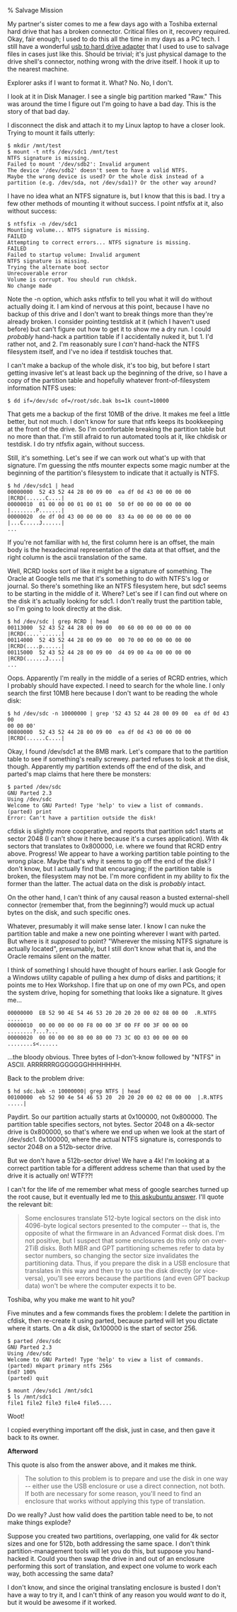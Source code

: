 % Salvage Mission

My partner's sister comes to me a few days ago with a Toshiba external
hard drive that has a broken connector. Critical files on it, recovery
required. Okay, fair enough; I used to do this all the time in my days as a
PC tech. I still have a wonderful [usb to hard drive adapter][adapter] that
I used to use to salvage files in cases just like this. Should be trivial;
it's just physical damage to the drive shell's connector, nothing wrong with
the drive itself. I hook it up to the nearest machine.

Explorer asks if I want to format it. What? No. No, I don't.

I look at it in Disk Manager. I see a single big partition marked "Raw." This
was around the time I figure out I'm going to have a bad day. This is the
story of that bad day.

I disconnect the disk and attach it to my Linux laptop to have a closer
look. Trying to mount it fails utterly:

```
$ mkdir /mnt/test
$ mount -t ntfs /dev/sdc1 /mnt/test
NTFS signature is missing.
Failed to mount '/dev/sdb2': Invalid argument
The device '/dev/sdb2' doesn't seem to have a valid NTFS.
Maybe the wrong device is used? Or the whole disk instead of a
partition (e.g. /dev/sda, not /dev/sda1)? Or the other way around?
```

I have no idea what an NTFS signature is, but I know that this is bad. I try
a few other methods of mounting it without success. I point ntfsfix at it,
also without success:

```
$ ntfsfix -n /dev/sdc1
Mounting volume... NTFS signature is missing.
FAILED
Attempting to correct errors... NTFS signature is missing.
FAILED
Failed to startup volume: Invalid argument
NTFS signature is missing.
Trying the alternate boot sector
Unrecoverable error
Volume is corrupt. You should run chkdsk.
No change made
```

Note the -n option, which asks ntfsfix to tell you what it will do without
actually doing it. I am kind of nervous at this point, because I have no backup
of this drive and I don't want to break things more than they're already
broken. I consider pointing testdisk at it (which I haven't used before)
but can't figure out how to get it to show me a dry run. I could *probably*
hand-hack a partition table if I accidentally nuked it, but 1. I'd rather not,
and 2. I'm reasonably sure I *can't* hand-hack the NTFS filesystem itself,
and I've no idea if testdisk touches that.

I can't make a backup of the whole disk, it's too big, but before I start
getting invasive let's at least back up the beginning of the drive, so I
have a copy of the partition table and hopefully whatever front-of-filesystem
information NTFS uses:

```
$ dd if=/dev/sdc of=/root/sdc.bak bs=1k count=10000
```

That gets me a backup of the first 10MB of the drive. It makes me feel a little
better, but not much. I don't know for sure that ntfs keeps its bookkeeping
at the front of the drive. So I'm comfortable breaking the partition table
but no more than that. I'm still afraid to run automated tools at it, like
chkdisk or testdisk. I do try ntfsfix again, without success.

Still, it's something. Let's see if we can work out what's up with that
signature. I'm guessing the ntfs mounter expects some magic number at the
beginning of the partition's filesystem to indicate that it actually is NTFS.

```
$ hd /dev/sdc1 | head
00000000  52 43 52 44 28 00 09 00  ea df 0d 43 00 00 00 00  |RCRD(......C....|
00000010  01 00 00 00 01 00 01 00  50 0f 00 00 00 00 00 00  |........P.......|
00000020  de df 0d 43 00 00 00 00  83 4a 00 00 00 00 00 00  |...C.....J......|
...
```

If you're not familiar with `hd`, the first column here is an offset, the
main body is the hexadecimal representation of the data at that offset,
and the right column is the ascii translation of the same.

Well, RCRD looks sort of like it might be a signature of something. The Oracle
at Google tells me that it's something to do with NTFS's log or journal. So
there's something like an NTFS filesystem here, but sdc1 seems to be starting
in the middle of it. Where? Let's see if I can find out where on the disk
it's actually looking for sdc1. I don't really trust the partition table,
so I'm going to look directly at the disk.

```
$ hd /dev/sdc | grep RCRD | head
00113000  52 43 52 44 28 00 09 00  00 60 00 00 00 00 00 00  |RCRD(....`......|
00114000  52 43 52 44 28 00 09 00  00 70 00 00 00 00 00 00  |RCRD(....p......|
00115000  52 43 52 44 28 00 09 00  d4 09 00 4a 00 00 00 00  |RCRD(......J....|
...
```

Oops. Apparently I'm really in the middle of a series of RCRD entries, which
I probably should have expected. I need to search for the whole line. I only
search the first 10MB here because I don't want to be reading the whole disk:

```
$ hd /dev/sdc -n 10000000 | grep '52 43 52 44 28 00 09 00  ea df 0d 43 00
00 00 00'
00800000  52 43 52 44 28 00 09 00  ea df 0d 43 00 00 00 00  |RCRD(......C....|
```

Okay, I found /dev/sdc1 at the 8MB mark. Let's compare that to the partition
table to see if something's really screwey. parted refuses to look at the
disk, though. Apparently my partition extends off the end of the disk,
and parted's map claims that here there be monsters:

```
$ parted /dev/sdc
GNU Parted 2.3
Using /dev/sdc
Welcome to GNU Parted! Type 'help' to view a list of commands.
(parted) print
Error: Can't have a partition outside the disk!
```

cfdisk is slightly more cooperative, and reports that partition sdc1 starts
at sector 2048 (I can't show it here because it's a curses application). With
4k sectors that translates to 0x800000, i.e. where we found that RCRD entry
above. Progress! We appear to have a working partition table pointing to
the wrong place. Maybe that's why it seems to go off the end of the disk? I
don't know, but I actually find that encouraging; if the partition table is
broken, the filesystem may not be. I'm more confident in my ability to fix
the former than the latter. The actual data on the disk is *probably* intact.

On the other hand, I can't think of any causal reason a busted external-shell
connector (remember that, from the beginning?) would muck up actual bytes
on the disk, and such specific ones.

Whatever, presumably it will make sense later. I know I can nuke the partition
table and make a new one pointing wherever I want with parted. But where is
it *supposed* to point? "Wherever the missing NTFS signature is actually
located", presumably, but I still don't know what that is, and the Oracle
remains silent on the matter.

I think of something I should have thought of hours earlier. I ask Google for
a Windows utility capable of pulling a hex dump of disks and partitions; it
points me to Hex Workshop. I fire that up on one of my own PCs, and open the
system drive, hoping for something that looks like a signature. It gives me...

```
00000000  EB 52 90 4E 54 46 53 20 20 20 20 00 02 08 00 00  .R.NTFS    .....
00000010  00 00 00 00 00 F8 00 00 3F 00 FF 00 3F 00 00 00  ........?...?...
00000020  00 00 00 00 80 00 80 00 73 3C 0D 03 00 00 00 00  ........s<......
```

...the bloody obvious. Three bytes of I-don't-know followed by "NTFS" in
ASCII. ARRRRRRGGGGGGGHHHHHHH.

Back to the problem drive:

```
$ hd sdc.bak -n 10000000| grep NTFS | head
00100000  eb 52 90 4e 54 46 53 20  20 20 20 00 02 08 00 00  |.R.NTFS    .....|
```

Paydirt. So our partition actually starts at 0x100000, not 0x800000. The
partition table specifies sectors, not bytes. Sector 2048 on a 4k-sector
drive is 0x800000, so that's where we end up when we look at the start of
/dev/sdc1. 0x100000, where the actual NTFS signature is, corresponds to
sector 2048 on a 512b-sector drive.

But we don't have a 512b-sector drive! We have a 4k! I'm looking at a correct
partition table for a different address scheme than that used by the drive
it is actually on! WTF??!

I can't for the life of me remember what mess of google searches turned up the
root cause, but it eventually led me to [this askubuntu answer][answer]. I'll
quote the relevant bit:

> Some enclosures translate 512-byte logical sectors on the disk into
> 4096-byte logical sectors presented to the computer -- that is, the
> opposite of what the firmware in an Advanced Format disk does. I'm
> not positive, but I suspect that some enclosures do this only on
> over-2TiB disks. Both MBR and GPT partitioning schemes refer to data
> by sector numbers, so changing the sector size invalidates the
> partitioning data. Thus, if you prepare the disk in a USB enclosure
> that translates in this way and then try to use the disk directly
> (or vice-versa), you'll see errors because the partitions (and even
> GPT backup data) won't be where the computer expects it to be.

Toshiba, why you make me want to hit you?

Five minutes and a few commands fixes the problem:
I delete the partition in cfdisk, then re-create it using parted, because
parted will let you dictate where it starts. On a 4k disk, 0x100000 is the
start of sector 256.

```
$ parted /dev/sdc
GNU Parted 2.3
Using /dev/sdc
Welcome to GNU Parted! Type 'help' to view a list of commands.
(parted) mkpart primary ntfs 256s
End? 100%
(parted) quit

$ mount /dev/sdc1 /mnt/sdc1
$ ls /mnt/sdc1
file1 file2 file3 file4 file5....
```

Woot!

I copied everything important off the disk, just in case, and then gave it
back to its owner.

**Afterword**

This quote is also from the answer above, and it makes me think.

> The solution to this problem is to prepare and use the disk in one
> way -- either use the USB enclosure or use a direct connection, not
> both. If both are necessary for some reason, you'll need to find an
> enclosure that works without applying this type of translation.

Do we really? Just how valid does the partition table need to be, to not
make things explode?

Suppose you created two partitions, overlapping, one valid for 4k sector
sizes and one for 512b, both addressing the same space. I don't think
partition-management tools will let you do this, but suppose you hand-hacked
it. Could you then swap the drive in and out of an enclosure performing this
sort of translation, and expect one volume to work each way, both accessing
the same data?

I don't know, and since the original translating enclosure is busted I
don't have a way to try it, and I can't think of any reason you would *want*
to do it, but it would be awesome if it worked.

[adapter]: http://www.newegg.com/Product/Product.aspx?Item=N82E16812196455
[answer]: http://askubuntu.com/a/337993
